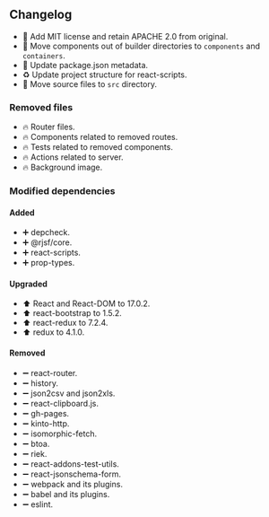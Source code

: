 ## Changelog

* 📄 Add MIT license and retain APACHE 2.0 from original.
* 🚚 Move components out of builder directories to `components` and `containers`.
* 🔧 Update package.json metadata.
* ♻️ Update project structure for react-scripts.
* 🚚 Move source files to `src` directory.

### Removed files

* 🔥 Router files.
* 🔥 Components related to removed routes.
* 🔥 Tests related to removed components.
* 🔥 Actions related to server.
* 🔥 Background image.

### Modified dependencies

#### Added

* ➕ depcheck.
* ➕ @rjsf/core.
* ➕ react-scripts.
* ➕ prop-types.

#### Upgraded

* ⬆️ React and React-DOM to 17.0.2.
* ⬆️ react-bootstrap to 1.5.2.
* ⬆️ react-redux to 7.2.4.
* ⬆️ redux to 4.1.0.

#### Removed

* ➖ react-router.
* ➖ history.
* ➖ json2csv and json2xls.
* ➖ react-clipboard.js.
* ➖ gh-pages.
* ➖ kinto-http.
* ➖ isomorphic-fetch.
* ➖ btoa.
* ➖ riek.
* ➖ react-addons-test-utils.
* ➖ react-jsonschema-form.
* ➖ webpack and its plugins.
* ➖ babel and its plugins.
* ➖ eslint.
